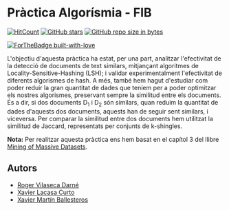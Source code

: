 # Pràctica Algorísmia - FIB

[![HitCount](http://hits.dwyl.io/xmartin46/practicaAlgorismia.svg)](http://hits.dwyl.io/xmartin46/practicaAlgorismia)
[![GitHub stars](https://img.shields.io/github/stars/xmartin46/practicaAlgorismia.svg)](https://GitHub.com/xmartin46/practicaAlgorismia/stargazers/)
[![GitHub repo size in bytes](https://img.shields.io/github/repo-size/xmartin46/practicaAlgorismia.svg?color=yellow)](https://github.com/xmartin46/practicaAlgorismia)

[![ForTheBadge built-with-love](http://ForTheBadge.com/images/badges/built-with-love.svg)](https://github.com/xmartin46/practicaAlgorismia)

L'objectiu d'aquesta pràctica ha estat, per una part, analitzar l'efectivitat de la detecció de documents de text similars, mitjançant algoritmes de Locality-Sensitive-Hashing (LSH); i validar experimentalment l'efectivitat de diferents algorismes de hash. A més, també hem hagut d'estudiar com poder reduir la gran quantitat de dades que teníem per a poder optimitzar els nostres algorismes, preservant sempre la similitud entre els documents. És a dir, si dos documents D<sub>1</sub> i D<sub>2</sub> són similars, quan reduim la quantitat de dades d'aquests dos documents, aquests han de seguir sent similars, i viceversa. Per comparar la similitud entre dos documents hem utilitzat la similitud de Jaccard, representats per conjunts de k-shingles.

**Nota:** Per realitzar aquesta pràctica ens hem basat en el capítol 3 del llibre [Mining of Massive Datasets](http://infolab.stanford.edu/~ullman/mmds/ch3.pdf). 

## Autors
- [Roger Vilaseca Darné](https://github.com/Rovi98)
- [Xavier Lacasa Curto](https://github.com/xlacasa)
- [Xavier Martín Ballesteros](https://github.com/xmartin46)
